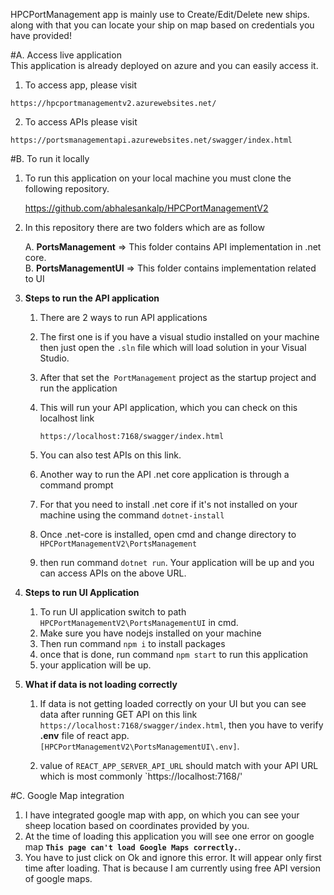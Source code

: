 HPCPortManagement app is mainly use to Create/Edit/Delete new ships. along with that you can locate your ship on map based on credentials you have provided!

#A. Access live application <br/>
   This application is already deployed on azure and you can easily access it.
         
  1. To access app, please visit

    https://hpcportmanagementv2.azurewebsites.net/

   2. To access APIs please visit

    https://portsmanagementapi.azurewebsites.net/swagger/index.html

#B. To run it locally
   1. To run this application on your local machine you must clone the following repository.

      https://github.com/abhalesankalp/HPCPortManagementV2

 2. In this repository there are two folders which are as follow

    A. **PortsManagement** => This folder contains API implementation in .net core. <br/>
    B. **PortsManagementUI** => This folder contains implementation related to UI

3. **Steps to run the API application** 
    1. There are 2 ways to run API applications
    2. The first one is if you have a visual studio installed on your machine then just open the `.sln` file which will load solution in your Visual Studio.
    3. After that set the` PortManagement` project as the startup project and run the application
    4. This will run your API application, which you can check on this localhost link
      
           https://localhost:7168/swagger/index.html 

    5. You can also test APIs on this link. 
    6. Another way to run the API .net core application is through a command prompt
    7. For that you need to install .net core if it's not installed on your machine using the command `dotnet-install` 
    8. Once .net-core is installed, open cmd and change directory to `HPCPortManagementV2\PortsManagement`
    9. then run command `dotnet run`. Your application will be up and you can access APIs on the above URL.
 
4. **Steps to run UI Application**

     1. To run UI application switch to path `HPCPortManagementV2\PortsManagementUI` in cmd.
     2. Make sure you have nodejs installed on your machine
     3. Then run command `npm i` to install packages
     4. once that is done, run command `npm start` to run this application
     5. your application will be up.

5. **What if data is not loading correctly**
    1. If data is not getting loaded correctly on your UI but you can see data after running GET API on this link `https://localhost:7168/swagger/index.html`,  then you have to verify **.env** file of react app. `[HPCPortManagementV2\PortsManagementUI\.env]`.

    2. value of `REACT_APP_SERVER_API_URL` should match with your API URL which is most commonly  `https://localhost:7168/'


#C. Google Map integration
   1. I have integrated google map with app, on which you can see your sheep location based on coordinates provided by you.
   2. At the time of loading this application you will see one error on google map **`This page can't load Google Maps correctly.`**. 
   3. You have to just click on Ok and ignore this error. It will appear only first time after loading. That is because I am currently using free API version of google maps.
      
 
 
